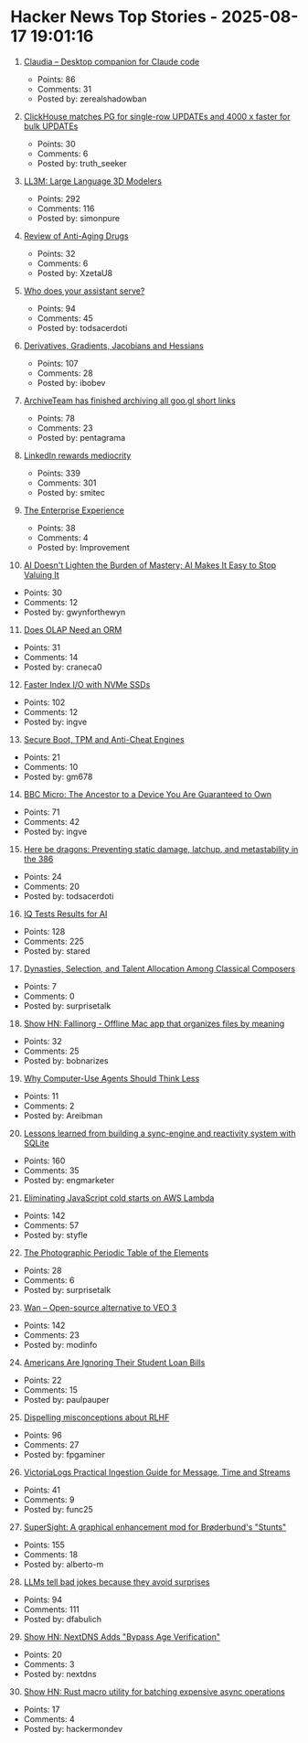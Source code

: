 # Hacker News Top Stories - 2025-08-17 19:01:16

1. [Claudia – Desktop companion for Claude code](https://claudiacode.com/)
   - Points: 86
   - Comments: 31
   - Posted by: zerealshadowban

2. [ClickHouse matches PG for single-row UPDATEs and 4000 x faster for bulk UPDATEs](https://clickhouse.com/blog/update-performance-clickhouse-vs-postgresql)
   - Points: 30
   - Comments: 6
   - Posted by: truth_seeker

3. [LL3M: Large Language 3D Modelers](https://threedle.github.io/ll3m/)
   - Points: 292
   - Comments: 116
   - Posted by: simonpure

4. [Review of Anti-Aging Drugs](https://scienceblog.com/joshmitteldorf/2025/08/17/review-of-anti-aging-drugs/)
   - Points: 32
   - Comments: 6
   - Posted by: XzetaU8

5. [Who does your assistant serve?](https://xeiaso.net/blog/2025/who-assistant-serve/)
   - Points: 94
   - Comments: 45
   - Posted by: todsacerdoti

6. [Derivatives, Gradients, Jacobians and Hessians](https://blog.demofox.org/2025/08/16/derivatives-gradients-jacobians-and-hessians-oh-my/)
   - Points: 107
   - Comments: 28
   - Posted by: ibobev

7. [ArchiveTeam has finished archiving all goo.gl short links](https://tracker.archiveteam.org/goo-gl/)
   - Points: 78
   - Comments: 23
   - Posted by: pentagrama

8. [LinkedIn rewards mediocrity](https://www.elliotcsmith.com/linkedin-toxic-mediocrity/)
   - Points: 339
   - Comments: 301
   - Posted by: smitec

9. [The Enterprise Experience](https://churchofturing.github.io/the-enterprise-experience.html)
   - Points: 38
   - Comments: 4
   - Posted by: Improvement

10. [AI Doesn't Lighten the Burden of Mastery; AI Makes It Easy to Stop Valuing It](https://playtechnique.io/blog/ai-doesnt-lighten-the-burden-of-mastery.html)
   - Points: 30
   - Comments: 12
   - Posted by: gwynforthewyn

11. [Does OLAP Need an ORM](https://clickhouse.com/blog/moosestack-does-olap-need-an-orm)
   - Points: 31
   - Comments: 14
   - Posted by: craneca0

12. [Faster Index I/O with NVMe SSDs](https://www.marginalia.nu/log/a_123_index_io/)
   - Points: 102
   - Comments: 12
   - Posted by: ingve

13. [Secure Boot, TPM and Anti-Cheat Engines](https://andrewmoore.ca/blog/post/anticheat-secure-boot-tpm/)
   - Points: 21
   - Comments: 10
   - Posted by: gm678

14. [BBC Micro: The Ancestor to a Device You Are Guaranteed to Own](https://retrogamecoders.com/bbc-micro-the-ancestor-to-a-device-you-are-guaranteed-to-own/)
   - Points: 71
   - Comments: 42
   - Posted by: ingve

15. [Here be dragons: Preventing static damage, latchup, and metastability in the 386](http://www.righto.com/2025/08/static-latchup-metastability-386.html)
   - Points: 24
   - Comments: 20
   - Posted by: todsacerdoti

16. [IQ Tests Results for AI](https://www.trackingai.org/home)
   - Points: 128
   - Comments: 225
   - Posted by: stared

17. [Dynasties, Selection, and Talent Allocation Among Classical Composers](https://papers.ssrn.com/sol3/papers.cfm?abstract_id=5304251)
   - Points: 7
   - Comments: 0
   - Posted by: surprisetalk

18. [Show HN: Fallinorg - Offline Mac app that organizes files by meaning](https://fallinorg.com/#)
   - Points: 32
   - Comments: 25
   - Posted by: bobnarizes

19. [Why Computer-Use Agents Should Think Less](https://prava.co/archon/)
   - Points: 11
   - Comments: 2
   - Posted by: Areibman

20. [Lessons learned from building a sync-engine and reactivity system with SQLite](https://www.finkelstein.fr/sqlite-sync-engine-with-reactivity)
   - Points: 160
   - Comments: 35
   - Posted by: engmarketer

21. [Eliminating JavaScript cold starts on AWS Lambda](https://goose.icu/lambda/)
   - Points: 142
   - Comments: 57
   - Posted by: styfle

22. [The Photographic Periodic Table of the Elements](https://periodictable.com)
   - Points: 28
   - Comments: 6
   - Posted by: surprisetalk

23. [Wan – Open-source alternative to VEO 3](https://github.com/Wan-Video/Wan2.2)
   - Points: 142
   - Comments: 23
   - Posted by: modinfo

24. [Americans Are Ignoring Their Student Loan Bills](https://news.bloomberglaw.com/banking-law/millions-of-americans-are-ignoring-their-student-loan-bills)
   - Points: 22
   - Comments: 15
   - Posted by: paulpauper

25. [Dispelling misconceptions about RLHF](https://aerial-toothpaste-34a.notion.site/How-OpenAI-Misled-You-on-RLHF-1f83f742d9dd80a68129d06503464aff)
   - Points: 96
   - Comments: 27
   - Posted by: fpgaminer

26. [VictoriaLogs Practical Ingestion Guide for Message, Time and Streams](https://victoriametrics.com/blog/victorialogs-concepts-message-time-stream/index.html)
   - Points: 41
   - Comments: 9
   - Posted by: func25

27. [SuperSight: A graphical enhancement mod for Brøderbund's "Stunts"](https://marnetto.net/2025/02/20/broderbund-stunts-1)
   - Points: 155
   - Comments: 18
   - Posted by: alberto-m

28. [LLMs tell bad jokes because they avoid surprises](https://danfabulich.medium.com/llms-tell-bad-jokes-because-they-avoid-surprises-7f111aac4f96)
   - Points: 94
   - Comments: 111
   - Posted by: dfabulich

29. [Show HN: NextDNS Adds "Bypass Age Verification"](undefined)
   - Points: 20
   - Comments: 3
   - Posted by: nextdns

30. [Show HN: Rust macro utility for batching expensive async operations](https://github.com/hackermondev/batched)
   - Points: 17
   - Comments: 4
   - Posted by: hackermondev

